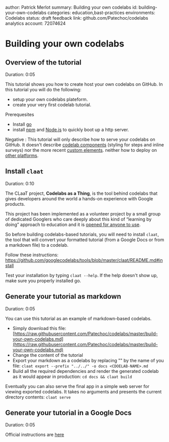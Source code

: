 author:            Patrick Merlot
summary:           Building your own codelabs
id:                building-your-own-codelabs
categories:        education,bast-practices
environments:      Codelabs
status:            draft
feedback link:     github.com/Patechoc/codelabs
analytics account: 72074624

# Building your own codelabs


## Overview of the tutorial
Duration: 0:05

This tutorial shows you how to create host your own codelabs on GitHub. In this tutorial you will do the following: 

* setup your own codelabs plateform.
* create your very first codelab tutorial.

Prerequesites

* Install [go](https://golang.org/doc/install) 
* install [npm](https://www.npmjs.com/get-npm) and [Node.js](https://nodejs.org/) to quickly boot up a http server.

Negative
: This tutorial will only describe how to serve your codelabs on GitHub. It doesn't describe [codelab components](https://github.com/googlecodelabs/codelab-components) (styling for steps and inline surveys) nor the more recent [custom elements](https://github.com/googlecodelabs/codelab-elements). neither how to deploy on [other platforms](https://github.com/googlecodelabs/tools#how-do-i-publish-my-codelabs). 


## Install `claat`
Duration: 0:10

The CLaaT project, **Codelabs as a Thing**, is the tool behind codelabs that gives developers around the world a hands-on experience with Google products.

This project has been implemented as a volunteer project by a small group of dedicated Googlers who care deeply about this kind of “learning by doing” approach to education and it is [opened for anyone to use](https://github.com/googlecodelabs/tools#how-do-i-publish-my-codelabs).

So before building codelabs-based tutorials, you will need to install `claat`, the tool that will convert your formatted tutorial (from a Google Docs or from a markdown file) to a codelab. 

Follow these instructions: https://github.com/googlecodelabs/tools/blob/master/claat/README.md#install

Test your installation by typing `claat --help`. If the help doesn't show up, make sure you properly installed go.




## Generate your tutorial as markdown
Duration: 0:05

You can use this tutorial as an example of markdown-based codelabs.

* Simply download this file: [https://raw.githubusercontent.com/Patechoc/codelabs/master/build-your-own-codelabs.md](https://raw.githubusercontent.com/Patechoc/codelabs/master/build-your-own-codelabs.md)
* Change the content of the tutorial
* Export your markdown as a codelabs by replacing "<CDOELAB-NAME>" by the name of you file: `claat export --prefix "../../" -o docs <CDOELAB-NAME>.md`
* Build all the required dependencies and render the generated codelab as it would appear in production: `cd docs && claat build`

Eventually you can also serve the final app in a simple web server for viewing exported codelabs.
It takes no arguments and presents the current directory contents: `claat serve`




## Generate your tutorial in a Google Docs
Duration: 0:05

Official instructions are [here](https://github.com/googlecodelabs/tools#ok-how-do-i-use-it)

